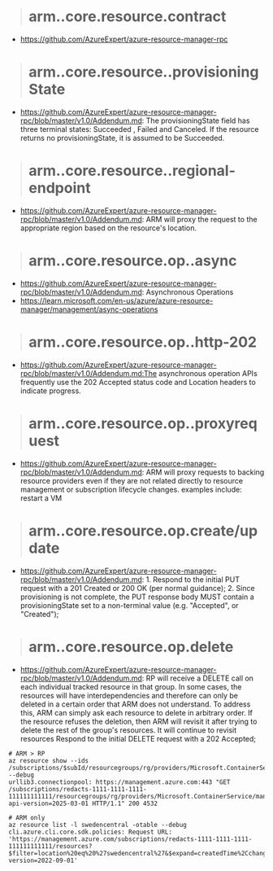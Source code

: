 > # arm..core.resource.contract

- https://github.com/AzureExpert/azure-resource-manager-rpc

> # arm..core.resource..provisioningState
- https://github.com/AzureExpert/azure-resource-manager-rpc/blob/master/v1.0/Addendum.md: The provisioningState field has three terminal states: Succeeded , Failed and Canceled. If the resource returns no provisioningState, it is assumed to be Succeeded.

> # arm..core.resource..regional-endpoint
- https://github.com/AzureExpert/azure-resource-manager-rpc/blob/master/v1.0/Addendum.md: ARM will proxy the request to the appropriate region based on the resource's location.
  
> # arm..core.resource.op..async
- https://github.com/AzureExpert/azure-resource-manager-rpc/blob/master/v1.0/Addendum.md: Asynchronous Operations
- https://learn.microsoft.com/en-us/azure/azure-resource-manager/management/async-operations

> # arm..core.resource.op..http-202
- https://github.com/AzureExpert/azure-resource-manager-rpc/blob/master/v1.0/Addendum.md:The asynchronous operation APIs frequently use the 202 Accepted status code and Location headers to indicate progress.

> # arm..core.resource.op..proxyrequest
- https://github.com/AzureExpert/azure-resource-manager-rpc/blob/master/v1.0/Addendum.md: ARM will proxy requests to backing resource providers even if they are not related directly to resource management or subscription lifecycle changes. examples include: restart a VM
  
> # arm..core.resource.op.create/update
- https://github.com/AzureExpert/azure-resource-manager-rpc/blob/master/v1.0/Addendum.md: 1. Respond to the initial PUT request with a 201 Created or 200 OK (per normal guidance); 2. Since provisioning is not complete, the PUT response body MUST contain a provisioningState set to a non-terminal value (e.g. "Accepted", or "Created");

> # arm..core.resource.op.delete
- https://github.com/AzureExpert/azure-resource-manager-rpc/blob/master/v1.0/Addendum.md: RP will receive a DELETE call on each individual tracked resource in that group. In some cases, the resources will have interdependencies and therefore can only be deleted in a certain order that ARM does not understand. To address this, ARM can simply ask each resource to delete in arbitrary order. If the resource refuses the deletion, then ARM will revisit it after trying to delete the rest of the group's resources. It will continue to revisit resources
Respond to the initial DELETE request with a 202 Accepted;
```
# ARM > RP
az resource show --ids /subscriptions/$subId/resourcegroups/rg/providers/Microsoft.ContainerService/managedClusters/aks --debug
urllib3.connectionpool: https://management.azure.com:443 "GET /subscriptions/redacts-1111-1111-1111-111111111111/resourcegroups/rg/providers/Microsoft.ContainerService/managedClusters/aks?api-version=2025-03-01 HTTP/1.1" 200 4532

# ARM only
az resource list -l swedencentral -otable --debug
cli.azure.cli.core.sdk.policies: Request URL: 'https://management.azure.com/subscriptions/redacts-1111-1111-1111-111111111111/resources?$filter=location%20eq%20%27swedencentral%27&$expand=createdTime%2CchangedTime%2CprovisioningState&api-version=2022-09-01'
```
